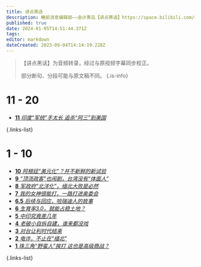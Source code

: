 ```yaml
---
title: 讲点黑话
description: 睡前消息编辑部——会计黑岛【讲点黑话】https://space.bilibili.com/64219557
published: true
date: 2024-01-05T14:51:44.371Z
tags: 
editor: markdown
dateCreated: 2023-09-04T14:14:19.228Z
---
```


> 【讲点黑话】为音频转录，经过与原视频字幕同步校正。
> 
> 部分断句、分段可能与原文稿不同。
{.is-info}

<!--

# 21 - 30

- [**** **](./commercial/30.md)
- [**** **](./commercial/29.md)
- [**** **](./commercial/28.md)
- [**** **](./commercial/27.md)
- [**** **](./commercial/26.md)
- [**** **](./commercial/25.md)
- [**** **](./commercial/24.md)
- [**** **](./commercial/23.md)
- [**** **](./commercial/22.md)
- [**** **](./commercial/21.md)-->

# 11 - 20

<!--
- [**** **](./commercial/20.md)
- [**** **](./commercial/19.md)
- [**** **](./commercial/18.md)
- [**** **](./commercial/17.md)
- [**** **](./commercial/16.md)
- [**** **](./commercial/15.md)
- [**** **](./commercial/14.md)
- [**** **](./commercial/13.md)
- [**** **](./commercial/12.md)-->
- [**11** *印度“军统”手太长 追杀“阿三”到美国*](./commercial/11.md)

{.links-list}

# 1 - 10

- [**10** *阿根廷“美元化”？并不新鲜的新试验*](./commercial/10.md)
- [**9** *“顶流政客”也闹剧，台湾没有“体面人”*](./commercial/9.md)
- [**8** *军政府“北洋化”，缅北大败是必然*](./commercial/8.md)
- [**7** *我的女神很能打，一路打进奥委会*](./commercial/7.md)
- [**6.5** *后续与回应，哈瑞迪人的故事*](./commercial/6-1.md)
- [**6** *生育率3.0，就能占稳土地？*](./commercial/6.md)
- [**5** *中印究竟差几年*](./commercial/5.md)
- [**4** *老破小自拆自建，谁来都没戏*](./commercial/4.md)
- [**3** *对台让利时代结束*](./commercial/3.md)
- [**2** *电诈，不止在“缅北”*](./commercial/2.md)
- [**1** *珠三角“野蛮人”挨打 这也是高级商战？*](./commercial/1.md)

{.links-list}